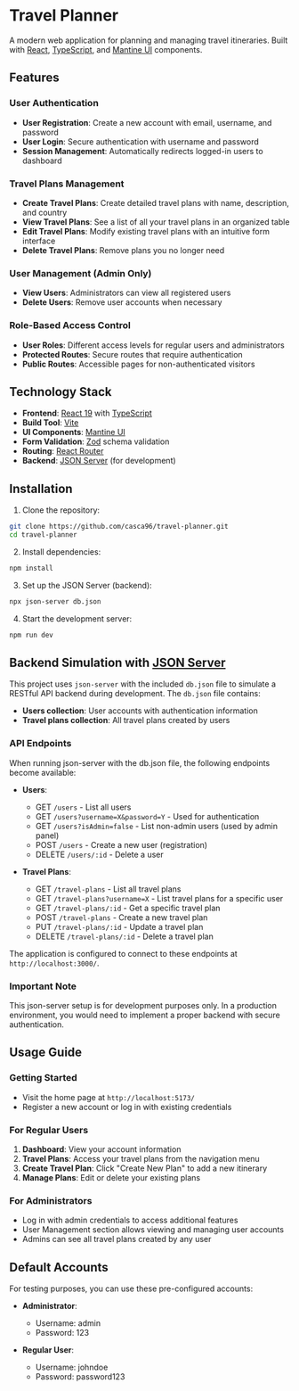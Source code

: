 # Travel Planner

A modern web application for planning and managing travel itineraries. Built with [React](https://react.dev/), [TypeScript](https://www.typescriptlang.org/), and [Mantine UI](https://mantine.dev/) components.

## Features

### User Authentication
- **User Registration**: Create a new account with email, username, and password
- **User Login**: Secure authentication with username and password
- **Session Management**: Automatically redirects logged-in users to dashboard

### Travel Plans Management
- **Create Travel Plans**: Create detailed travel plans with name, description, and country
- **View Travel Plans**: See a list of all your travel plans in an organized table
- **Edit Travel Plans**: Modify existing travel plans with an intuitive form interface
- **Delete Travel Plans**: Remove plans you no longer need

### User Management (Admin Only)
- **View Users**: Administrators can view all registered users
- **Delete Users**: Remove user accounts when necessary

### Role-Based Access Control
- **User Roles**: Different access levels for regular users and administrators
- **Protected Routes**: Secure routes that require authentication
- **Public Routes**: Accessible pages for non-authenticated visitors

## Technology Stack

- **Frontend**: [React 19](https://react.dev/) with [TypeScript](https://www.typescriptlang.org/)
- **Build Tool**: [Vite](https://vitejs.dev/)
- **UI Components**: [Mantine UI](https://mantine.dev/)
- **Form Validation**: [Zod](https://github.com/colinhacks/zod) schema validation
- **Routing**: [React Router](https://reactrouter.com/)
- **Backend**: [JSON Server](https://github.com/typicode/json-server) (for development)

## Installation

1. Clone the repository:
```bash
git clone https://github.com/casca96/travel-planner.git
cd travel-planner
```

2. Install dependencies:
```bash
npm install
```

3. Set up the JSON Server (backend):
```bash
npx json-server db.json
```

4. Start the development server:
```bash
npm run dev
```

## Backend Simulation with [JSON Server](https://github.com/typicode/json-server)

This project uses `json-server` with the included `db.json` file to simulate a RESTful API backend during development. The `db.json` file contains:

- **Users collection**: User accounts with authentication information
- **Travel plans collection**: All travel plans created by users

### API Endpoints

When running json-server with the db.json file, the following endpoints become available:

- **Users**:
  - GET `/users` - List all users
  - GET `/users?username=X&password=Y` - Used for authentication
  - GET `/users?isAdmin=false` - List non-admin users (used by admin panel)
  - POST `/users` - Create a new user (registration)
  - DELETE `/users/:id` - Delete a user

- **Travel Plans**:
  - GET `/travel-plans` - List all travel plans
  - GET `/travel-plans?username=X` - List travel plans for a specific user
  - GET `/travel-plans/:id` - Get a specific travel plan
  - POST `/travel-plans` - Create a new travel plan
  - PUT `/travel-plans/:id` - Update a travel plan
  - DELETE `/travel-plans/:id` - Delete a travel plan

The application is configured to connect to these endpoints at `http://localhost:3000/`.

### Important Note

This json-server setup is for development purposes only. In a production environment, you would need to implement a proper backend with secure authentication.


## Usage Guide

### Getting Started
- Visit the home page at `http://localhost:5173/`
- Register a new account or log in with existing credentials

### For Regular Users
1. **Dashboard**: View your account information
2. **Travel Plans**: Access your travel plans from the navigation menu
3. **Create Travel Plan**: Click "Create New Plan" to add a new itinerary
4. **Manage Plans**: Edit or delete your existing plans

### For Administrators
- Log in with admin credentials to access additional features
- User Management section allows viewing and managing user accounts
- Admins can see all travel plans created by any user

## Default Accounts

For testing purposes, you can use these pre-configured accounts:

- **Administrator**:
  - Username: admin
  - Password: 123

- **Regular User**:
  - Username: johndoe
  - Password: password123